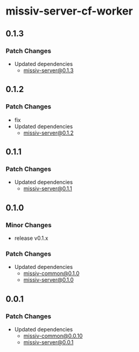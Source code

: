 # missiv-server-cf-worker

## 0.1.3

### Patch Changes

- Updated dependencies
  - missiv-server@0.1.3

## 0.1.2

### Patch Changes

- fix
- Updated dependencies
  - missiv-server@0.1.2

## 0.1.1

### Patch Changes

- Updated dependencies
  - missiv-server@0.1.1

## 0.1.0

### Minor Changes

- release v0.1.x

### Patch Changes

- Updated dependencies
  - missiv-common@0.1.0
  - missiv-server@0.1.0

## 0.0.1

### Patch Changes

- Updated dependencies
  - missiv-common@0.0.10
  - missiv-server@0.0.1
